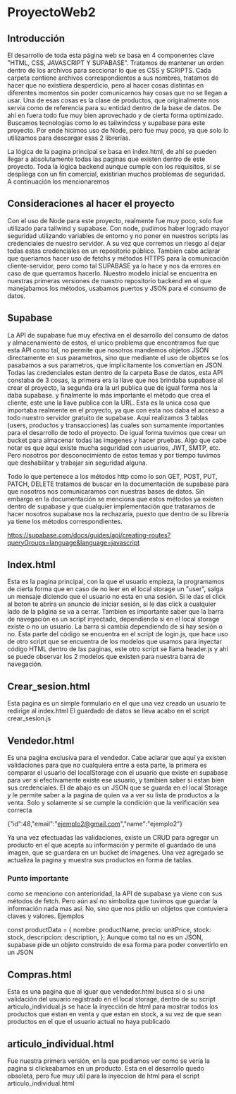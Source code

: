 # ProyectoWeb2

## 

## Introducción
El desarrollo de toda esta página web se basa en 4 componentes clave "HTML, CSS, JAVASCRIPT Y SUPABASE".
Tratamos de mantener un orden dentro de los archivos para seccionar lo que es CSS y SCRIPTS.
Cada carpeta contiene archivos correspondientes a sus nombres, tratamos de hacer que no existiera desperdicio,
pero al hacer cosas distintas en diferentes momentos sin poder comunicarnos hay cosas que no se llegan a usar.
Una de esas cosas es la clase de productos, que originalmente nos servia como de referencia para su entidad
dentro de la base de datos.
De ahí en fuera todo fue muy bien aprovechado y de cierta forma optimizado. Buscamos tecnologías como lo es tailwindcss
y supabase para este proyecto. Por ende hicimos uso de Node, pero fue muy poco, ya que solo lo utilizamos para descargar esas 2 librerías.

La lógica de la pagina principal se basa en index.html, de ahí se pueden llegar a absolutamente todas las paginas que existen dentro de este proyecto. Toda la lógica backend aunque cumple con los requisitos, si se despliega con un fin
comercial, existirian muchos problemas de seguridad. A continuación los mencionaremos

## Consideraciones al hacer el proyecto
Con el uso de Node para este proyecto, realmente fue muy poco, solo fue utilizado para tailwind y supabase. Con node,
pudimos haber logrado mayor seguridad utilizando variables de entorno y no poner en nuestros scripts las credenciales
de nuestro servidor. A su vez que corremos un riesgo al dejar todas estas credenciales en un repositorio público.
Tambien cabe aclarar que queriamos hacer uso de fetchs y métodos HTTPS para la comunicación cliente-servidor, pero como tal SUPABASE ya lo hace y nos da errores en caso de que querramos hacerlo. Nuestro modelo inicial se encuentra en nuestras primeras versiones de nuestro repositorio backend en el que manejabamos los métodos, usabamos puertos y JSON para el consumo de datos.

## Supabase
La API de supabase fue muy efectiva en el desarrollo del consumo de datos y almacenamiento de estos, el unico problema
que encontramos fue que esta API como tal, no permite que nosotros mandemos objetos JSON directamente en sus parametros,
sino que mediante el uso de objetos se los pasabamos a sus parametros, que implicitamente los convertian en JSON.
Todas las credenciales estan dentro de la carpeta Base de datos, esta API constaba de 3 cosas, la primera era la llave que
nos brindaba supabase al crear el proyecto, la segunda era la url publica que de igual forma nos la daba supabase.
y finalmente lo más importante el método que crea el cliente, este une la llave publica con la URL.
Esta es la unica cosa que importaba realmente en el proyecto, ya que con esta nos daba el acceso a todo nuestro servidor
gratuito de supabase.
Aquí realizamos 3 tablas (users, productos y transacciones) las cuales son sumamente importantes para el desarrollo de todo el proyecto. De igual forma tuvimos que crear un bucket para almacenar todas las imagenes y hacer pruebas.
Algo que cabe notar es que aquí existe mucha seguridad con usuarios, JWT, SMTP, etc. Pero nosotros por desconocimiento de estos temas y por tiempo tuvimos que deshabilitar y trabajar sin seguridad alguna.

Todo lo que pertenece a los métodos http como lo son GET, POST, PUT, PATCH, DELETE tratamos de buscar en la documentación de supabase para que nosotros nos comunicaramos con nuestras bases de datos. Sin embargo en la documentación se menciona que estos métodos ya existen dentro de supabase y que cualquier implementación que trataramos de hacer nosotros supabase nos la rechazaria, puesto que dentro de su librería ya tiene los métodos correspondientes.

https://supabase.com/docs/guides/api/creating-routes?queryGroups=language&language=javascript

## Index.html
Esta es la pagina principal, con la que el usuario empieza, la programamos de cierta forma que en caso de no leer en el local storage un "user", salga un mensaje diciendo que el usuario no esta en una sesión. Si le das el click al boton te abrira un anuncio de iniciar sesión, si le das click a cualquier lado de la página se va a cerrar.
Tambien es importante saber que la barra de navegación es un script inyectado, dependiendo si en el local storage existe o no un usuario.
La barra si cambia dependiendo de si hay sesión o no. Esta parte del código se encuentra en el script de login.js, que hace uso de otro script que se encuentra de los modelos que usamos para inyectar código HTML dentro de las paginas, este otro script se llama header.js y ahí se puede observar los 2 modelos que existen para nuestra barra de navegación.

## Crear_sesion.html
Esta pagina es un simple formulario en el que una vez creado un usuario te redirige al index.html
El guardado de datos se lleva acabo en el script crear_sesion.js

## Vendedor.html
Es una pagina exclusiva para el vendedor. Cabe aclarar que aquí ya existen validaciones para que no cualquiera entre a esta parte, la primera es comparar el usuario del localStorage con el usuario que existe en supabase para ver si efectivamente existe ese usuario, y tambien saber si estan bien sus credenciales.
El de abajo es un JSON que se guarda en el local Storage y le permite saber a la pagina de quien va a ver su lista de productos a la venta. Solo y solamente si se cumple la condición que la verificación sea correcta

{"id":48,"email":"ejemplo2@gmail.com","name":"ejemplo2"}

Ya una vez efectuadas las validaciones, existe un CRUD para agregar un producto en el que acepta su información y permite el guardado de una imagen, que se guardara en un bucket de imagenes. Una vez agregado se actualiza la pagina y muestra sus productos en forma de tablas.
### Punto importante
como se menciono con anterioridad, la API de supabase ya viene con sus métodos de fetch. Pero aún así no simboliza que tuvimos que guardar la información nada mas así. No, sino que nos pidio un objetos que contuviera claves y valores.
Ejemplos

const productData = {
            nombre: productName,
            precio: unitPrice,
            stock: stock,
            descripcion: description,
        };
Aunque como tal no es un JSON, supabase pide un objeto construido de esa forma para poder convertirlo en un JSON

## Compras.html
Esta es una pagina que al iguar que vendedor.html busca si o si una validación del usuario registrado en el local storage, dentro de su script articulo_individual.js se hace la inyección de html para mostrar todos los productos que estan en venta y que estan en stock, a su vez de que sean productos en el que el usuario actual no haya publicado

## articulo_individual.html
Fue nuestra primera versión, en la que podiamos ver como se vería la pagina si clickeabamos en un producto.
Esta en el desarrollo quedo obsoleta, pero fue muy util para la inyeccion de html para el script articulo_individual.html